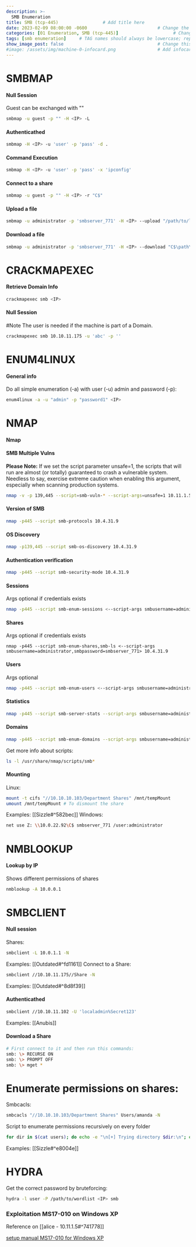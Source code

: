 ```yaml
---
description: >-
  SMB Enumeration
title: SMB (tcp-445)                 # Add title here
date: 2023-02-09 08:00:00 -0600                           # Change the date to match completion date
categories: [01 Enumeration, SMB (tcp-445)]                     # Change Templates to Writeup
tags: [smb enumeration]     # TAG names should always be lowercase; replace template with writeup, and add relevant tags
show_image_post: false                                    # Change this to true
#image: /assets/img/machine-0-infocard.png                # Add infocard image here for post preview image
---
```

# SMBMAP

#### Null Session
Guest can be exchanged with "" 
```bash
smbmap -u guest -p "" -H <IP> -L
```
#### Authenticathed
```bash
smbmap -H <IP> -u 'user' -p 'pass' -d .
```
#### Command Execution
```bash
smbmap -H <IP> -u 'user' -p 'pass' -x 'ipconfig'
```
#### Connect to a share
```bash
smbmap -u guest -p "" -H <IP> -r "C$"
```
#### Upload a file
```bash
smbmap -u administrator -p 'smbserver_771' -H <IP> --upload "/path/to/local/file" "C$\path\to\remote\file"
```
#### Download a file
```bash
smbmap -u administrator -p 'smbserver_771' -H <IP> --download "C$\path\to\remote\file"
```

# CRACKMAPEXEC
#### Retrieve Domain Info
```bash
crackmapexec smb <IP>
```
#### Null Session
#Note The user is needed if the machine is part of a Domain.
```bash
crackmapexec smb 10.10.11.175 -u 'abc' -p ''
```

# ENUM4LINUX
#### General info
Do all simple enumeration (-a) with user (-u) admin and password (-p):
```bash
enum4linux -a -u "admin" -p "password1" <IP>
```

# NMAP
#### Nmap
#### SMB Multiple Vulns
**Please Note:** If we set the script parameter unsafe=1, the scripts that will run are almost (or totally) guaranteed to crash a vulnerable system. Needless to say, exercise extreme caution when enabling this argument, especially when scanning production systems.
```bash
nmap -v -p 139,445 --script=smb-vuln-* --script-args=unsafe=1 10.11.1.5
```
#### Version of SMB
```bash
nmap -p445 --script smb-protocols 10.4.31.9
```
#### OS Discovery
```bash
nmap -p139,445 --script smb-os-discovery 10.4.31.9 
```
#### Authentication verification
```bash
nmap -p445 --script smb-security-mode 10.4.31.9
```
#### Sessions
Args optional if credentials exists
```bash
nmap -p445 --script smb-enum-sessions <--script-args smbusername=administrator,smbpassword=smbserver_771> 10.4.31.9
```
#### Shares
Args optional if credentials exists
```shell
nmap -p445 --script smb-enum-shares,smb-ls <--script-args smbusername=administrator,smbpassword=smbserver_771> 10.4.31.9
```
#### Users
Args optional
```bash
nmap -p445 --script smb-enum-users <--script-args smbusername=administrator,smbpassword=smbserver_771> 10.4.31.9
```
#### Statistics
```bash
nmap -p445 --script smb-server-stats --script-args smbusername=administrator,smbpassword=smbserver_771 10.4.31.9
```
#### Domains
```bash
nmap -p445 --script smb-enum-domains --script-args smbusername=administrator,smbpassword=smbserver_771 10.4.31.9
```
Get more info about scripts:
```bash
ls -l /usr/share/nmap/scripts/smb*
```

#### Mounting
Linux:
```bash
mount -t cifs "//10.10.10.103/Department Shares" /mnt/tempMount
umount /mnt/tempMount # To dismount the share
```
Examples:
[[Sizzle#^582bec]]
Windows:
```bash
net use Z: \\10.0.22.92\C$ smbserver_771 /user:administrator
```

# NMBLOOKUP
#### Lookup by IP
Shows different permissions of shares
```bash
nmblookup -A 10.0.0.1
```

# SMBCLIENT
#### Null session
Shares:
```bash
smbclient -L 10.0.1.1 -N
```
Examples:
[[Outdated#^fd1161]]
Connect to a Share:
```bash
smbclient //10.10.11.175//Share -N
```
Examples:
[[Outdated#^8d8f39]]
#### Authenticathed
```bash
smbclient //10.10.11.102 -U 'localadmin%Secret123'
```
Examples:
[[Anubis]]
#### Download a Share
```bash
# First connect to it and then run this commands:
smb: \> RECURSE ON
smb: \> PROMPT OFF
smb: \> mget *
```

# Enumerate permissions on shares:
Smbcacls:
```bash
smbcacls "//10.10.10.103/Department Shares" Users/amanda -N
```
Script to enumerate permissions recursively on every folder
```bash
for dir in $(cat users); do echo -e "\n[+] Trying directory $dir:\n"; echo -e "\t[-] $(smbcacls "//10.10.10.103/Department Shares" Users/$dir -N)" | grep "Everyone" ; done
```
Examples:
[[Sizzle#^e8004e]]

# HYDRA
Get the correct password by bruteforcing:
```bash
hydra -l user -P /path/to/wordlist <IP> smb
```

### Exploitation MS17-010 on Windows XP
Reference on [[alice - 10.11.1.5#^741778]]

[setup manual MS17-010 for Windows XP](https://medium.com/@minix9800/exploit-eternal-blue-ms17-010-for-windows-xp-with-custom-payload-fabbbbeb692f)
